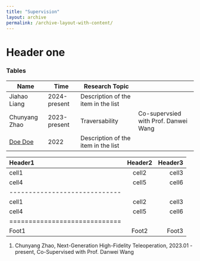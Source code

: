 ```yaml
---
title: "Supervision"
layout: archive
permalink: /archive-layout-with-content/
---
```


# Header one


### Tables

| Name             | Time         | Research Topic                                |                                      |
| --------         | ------------ | --------------------------------------------- | -------------                        |
| Jiahao Liang     | 2024-present | Description of the item in the list           |               |
| Chunyang Zhao    | 2023-present | Traversability    | Co-supervsied with Prof. Danwei Wang |
| [Doe Doe](#)     | 2022   | Description of the item in the list           |               |

| Header1 | Header2 | Header3 |
|:--------|:-------:|--------:|
| cell1   | cell2   | cell3   |
| cell4   | cell5   | cell6   |
|-----------------------------|
| cell1   | cell2   | cell3   |
| cell4   | cell5   | cell6   |
|=============================|
| Foot1   | Foot2   | Foot3   |


1. Chunyang Zhao, Next-Generation High-Fidelity Teleoperation, 2023.01 - present, Co-Supervised with Prof. Danwei Wang
